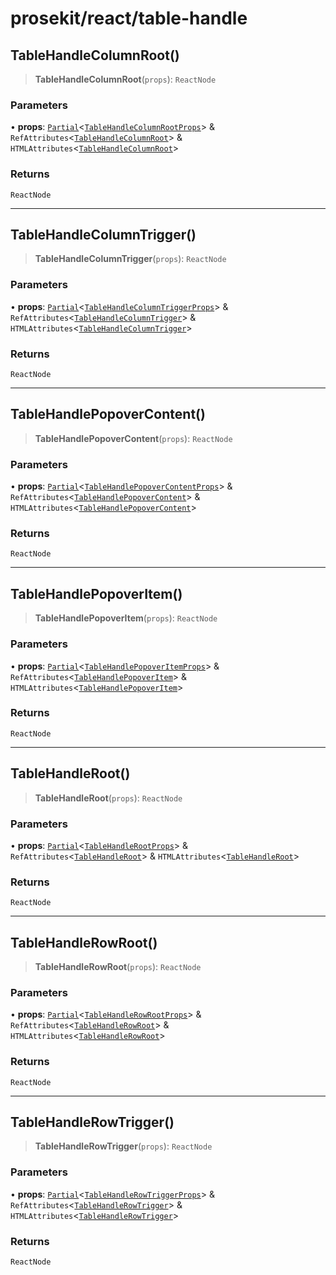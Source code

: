 # prosekit/react/table-handle

<a id="TableHandleColumnRoot" name="TableHandleColumnRoot"></a>

## TableHandleColumnRoot()

> **TableHandleColumnRoot**(`props`): `ReactNode`

### Parameters

• **props**: [`Partial`](https://www.typescriptlang.org/docs/handbook/utility-types.html#partialtype)\<[`TableHandleColumnRootProps`](../web/table-handle.md#TableHandleColumnRootProps)\> & `RefAttributes`\<[`TableHandleColumnRoot`](../lit/table-handle.md#TableHandleColumnRoot)\> & `HTMLAttributes`\<[`TableHandleColumnRoot`](../lit/table-handle.md#TableHandleColumnRoot)\>

### Returns

`ReactNode`

***

<a id="TableHandleColumnTrigger" name="TableHandleColumnTrigger"></a>

## TableHandleColumnTrigger()

> **TableHandleColumnTrigger**(`props`): `ReactNode`

### Parameters

• **props**: [`Partial`](https://www.typescriptlang.org/docs/handbook/utility-types.html#partialtype)\<[`TableHandleColumnTriggerProps`](../web/table-handle.md#TableHandleColumnTriggerProps)\> & `RefAttributes`\<[`TableHandleColumnTrigger`](../lit/table-handle.md#TableHandleColumnTrigger)\> & `HTMLAttributes`\<[`TableHandleColumnTrigger`](../lit/table-handle.md#TableHandleColumnTrigger)\>

### Returns

`ReactNode`

***

<a id="TableHandlePopoverContent" name="TableHandlePopoverContent"></a>

## TableHandlePopoverContent()

> **TableHandlePopoverContent**(`props`): `ReactNode`

### Parameters

• **props**: [`Partial`](https://www.typescriptlang.org/docs/handbook/utility-types.html#partialtype)\<[`TableHandlePopoverContentProps`](../web/table-handle.md#TableHandlePopoverContentProps)\> & `RefAttributes`\<[`TableHandlePopoverContent`](../lit/table-handle.md#TableHandlePopoverContent)\> & `HTMLAttributes`\<[`TableHandlePopoverContent`](../lit/table-handle.md#TableHandlePopoverContent)\>

### Returns

`ReactNode`

***

<a id="TableHandlePopoverItem" name="TableHandlePopoverItem"></a>

## TableHandlePopoverItem()

> **TableHandlePopoverItem**(`props`): `ReactNode`

### Parameters

• **props**: [`Partial`](https://www.typescriptlang.org/docs/handbook/utility-types.html#partialtype)\<[`TableHandlePopoverItemProps`](../web/table-handle.md#TableHandlePopoverItemProps)\> & `RefAttributes`\<[`TableHandlePopoverItem`](../lit/table-handle.md#TableHandlePopoverItem)\> & `HTMLAttributes`\<[`TableHandlePopoverItem`](../lit/table-handle.md#TableHandlePopoverItem)\>

### Returns

`ReactNode`

***

<a id="TableHandleRoot" name="TableHandleRoot"></a>

## TableHandleRoot()

> **TableHandleRoot**(`props`): `ReactNode`

### Parameters

• **props**: [`Partial`](https://www.typescriptlang.org/docs/handbook/utility-types.html#partialtype)\<[`TableHandleRootProps`](../web/table-handle.md#TableHandleRootProps)\> & `RefAttributes`\<[`TableHandleRoot`](../lit/table-handle.md#TableHandleRoot)\> & `HTMLAttributes`\<[`TableHandleRoot`](../lit/table-handle.md#TableHandleRoot)\>

### Returns

`ReactNode`

***

<a id="TableHandleRowRoot" name="TableHandleRowRoot"></a>

## TableHandleRowRoot()

> **TableHandleRowRoot**(`props`): `ReactNode`

### Parameters

• **props**: [`Partial`](https://www.typescriptlang.org/docs/handbook/utility-types.html#partialtype)\<[`TableHandleRowRootProps`](../web/table-handle.md#TableHandleRowRootProps)\> & `RefAttributes`\<[`TableHandleRowRoot`](../lit/table-handle.md#TableHandleRowRoot)\> & `HTMLAttributes`\<[`TableHandleRowRoot`](../lit/table-handle.md#TableHandleRowRoot)\>

### Returns

`ReactNode`

***

<a id="TableHandleRowTrigger" name="TableHandleRowTrigger"></a>

## TableHandleRowTrigger()

> **TableHandleRowTrigger**(`props`): `ReactNode`

### Parameters

• **props**: [`Partial`](https://www.typescriptlang.org/docs/handbook/utility-types.html#partialtype)\<[`TableHandleRowTriggerProps`](../web/table-handle.md#TableHandleRowTriggerProps)\> & `RefAttributes`\<[`TableHandleRowTrigger`](../lit/table-handle.md#TableHandleRowTrigger)\> & `HTMLAttributes`\<[`TableHandleRowTrigger`](../lit/table-handle.md#TableHandleRowTrigger)\>

### Returns

`ReactNode`
